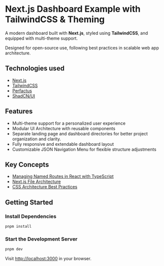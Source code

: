# Next.js Dashboard Example with TailwindCSS & Theming

A modern dashboard built with **Next.js**, styled using **TailwindCSS**, and equipped with multi-theme support.

Designed for open-source use, following best practices in scalable web app architecture.

## Technologies used

- [Next.js](https://nextjs.org/)
- [TailwindCSS](https://tailwindcss.com/)
- [Perfactus](https://github.com/AurelianSpodarec/perfactus)
- [ShadCN/UI](https://ui.shadcn.com/)

## Features

- Multi-theme support for a personalized user experience
- Modular UI Architecture with reusable components
- Separate landing page and dashboard directories for better project organization and clarity.
- Fully responsive and extendable dashboard layout
- Customizable JSON Navigation Menu for flexible structure adjustments

## Key Concepts

- [Managing Named Routes in React with TypeScript](https://www.aurelianspodarec.co.uk/blog/managing-named-routes-in-react-with-typescript)
- [Next.js File Architecture](https://www.aurelianspodarec.co.uk/blog/best-nextjs-file-architecture)
- [CSS Architecture Best Practices](https://www.aurelianspodarec.co.uk/blog/agnostic-css-file-organization-best-practices)

## Getting Started

### Install Dependencies

```bash
pnpm install
```

### Start the Development Server

```bash
pnpm dev
```

Visit [http://localhost:3000](http://localhost:3000) in your browser.
